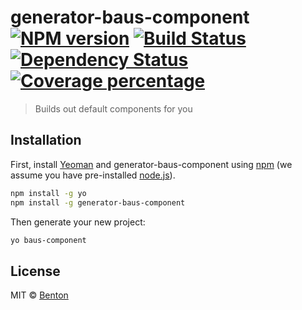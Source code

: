 # generator-baus-component [![NPM version][npm-image]][npm-url] [![Build Status][travis-image]][travis-url] [![Dependency Status][daviddm-image]][daviddm-url] [![Coverage percentage][coveralls-image]][coveralls-url]
> Builds out default components for you

## Installation

First, install [Yeoman](http://yeoman.io) and generator-baus-component using [npm](https://www.npmjs.com/) (we assume you have pre-installed [node.js](https://nodejs.org/)).

```bash
npm install -g yo
npm install -g generator-baus-component
```

Then generate your new project:

```bash
yo baus-component
```
## License

MIT © [Benton](www.bauscode.com)


[npm-image]: https://badge.fury.io/js/generator-baus-component.svg
[npm-url]: https://npmjs.org/package/generator-baus-component
[travis-image]: https://travis-ci.org/bauscode/generator-baus-component.svg?branch=master
[travis-url]: https://travis-ci.org/bauscode/generator-baus-component
[daviddm-image]: https://david-dm.org/bauscode/generator-baus-component.svg?theme=shields.io
[daviddm-url]: https://david-dm.org/bauscode/generator-baus-component
[coveralls-image]: https://coveralls.io/repos/bauscode/generator-baus-component/badge.svg
[coveralls-url]: https://coveralls.io/r/bauscode/generator-baus-component
